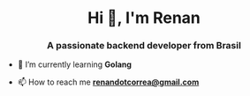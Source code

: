 <h1 align="center">Hi 👋, I'm Renan</h1>
<h3 align="center">A passionate backend developer from Brasil</h3>

- 🌱 I’m currently learning **Golang**

- 📫 How to reach me **renandotcorrea@gmail.com**
